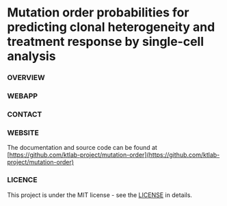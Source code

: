 # Mutation order probabilities for predicting clonal heterogeneity and treatment response by single-cell analysis

### OVERVIEW

### WEBAPP

### CONTACT

### WEBSITE
The documentation and source code can be found at [https://github.com/ktlab-project/mutation-order](https://github.com/ktlab-project/mutation-order)

### LICENCE
This project is under the MIT license - see the [LICENSE](https://github.com/ktlab-project/mutation-order/blob/main/LICENSE) in details.

